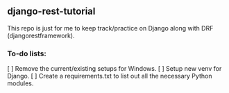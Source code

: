 ## django-rest-tutorial

This repo is just for me to keep track/practice on Django along with DRF (djangorestframework).

### To-do lists:

[ ] Remove the current/existing setups for Windows.
[ ] Setup new venv for Django.
[ ] Create a requirements.txt to list out all the necessary Python modules.
